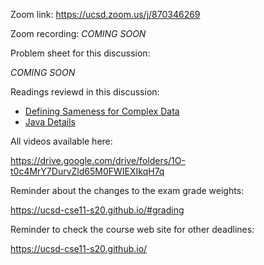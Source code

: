 Zoom link: https://ucsd.zoom.us/j/870346269

Zoom recording: *COMING SOON*

Problem sheet for this discussion: 

*COMING SOON*

Readings reviewd in this discussion:
- [Defining Sameness for Complex Data](https://course.ccs.neu.edu/cs2510h/lecture11.html)
- [Java Details](https://cseweb.ucsd.edu/classes/sp17/cse11-a/lecture28.html)

All videos available here:

https://drive.google.com/drive/folders/1O-t0c4MrY7DurvZld65M0FWIEXIkqH7q

Reminder about the changes to the exam grade weights:

https://ucsd-cse11-s20.github.io/#grading

Reminder to check the course web site for other deadlines:

https://ucsd-cse11-s20.github.io/
